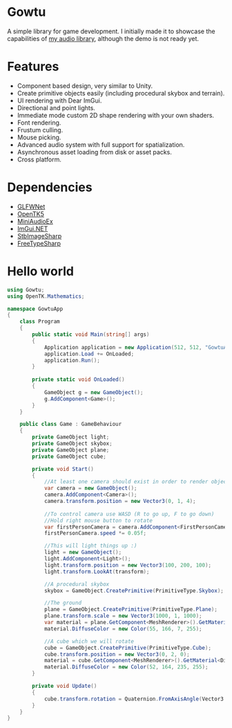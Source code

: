 # Gowtu
A simple library for game development. I initially made it to showcase the capabilities of [my audio library](https://github.com/japajoe/MiniAudioExNET), although the demo is not ready yet.

# Features
- Component based design, very similar to Unity.
- Create primitive objects easily (including procedural skybox and terrain).
- UI rendering with Dear ImGui.
- Directional and point lights.
- Immediate mode custom 2D shape rendering with your own shaders.
- Font rendering.
- Frustum culling.
- Mouse picking.
- Advanced audio system with full support for spatialization.
- Asynchronous asset loading from disk or asset packs.
- Cross platform.

# Dependencies
- [GLFWNet](https://www.nuget.org/packages/JAJ.Packages.GLFWNet)
- [OpenTK5](https://www.nuget.org/packages/JAJ.Packages.OpenTK5)
- [MiniAudioEx](https://www.nuget.org/packages/JAJ.Packages.MiniAudioEx)
- [ImGui.NET](https://www.nuget.org/packages/ImGui.NET)
- [StbImageSharp](https://www.nuget.org/packages/StbImageSharp)
- [FreeTypeSharp](https://www.nuget.org/packages/FreeTypeSharp)

# Hello world
```csharp
using Gowtu;
using OpenTK.Mathematics;

namespace GowtuApp
{
    class Program
    {
        public static void Main(string[] args)
        {
            Application application = new Application(512, 512, "GowtuApp");
            application.Load += OnLoaded;
            application.Run();
        }
        
        private static void OnLoaded()
        {
            GameObject g = new GameObject();
            g.AddComponent<Game>();
        }
    }

    public class Game : GameBehaviour
    {
        private GameObject light;
        private GameObject skybox;
        private GameObject plane;
        private GameObject cube;

        private void Start()
        {
            //At least one camera should exist in order to render objects
            var camera = new GameObject();
            camera.AddComponent<Camera>();
            camera.transform.position = new Vector3(0, 1, 4);
            
            //To control camera use WASD (R to go up, F to go down)
            //Hold right mouse button to rotate
            var firstPersonCamera = camera.AddComponent<FirstPersonCamera>();
            firstPersonCamera.speed *= 0.05f;

            //This will light things up :)
            light = new GameObject();
            light.AddComponent<Light>();
            light.transform.position = new Vector3(100, 200, 100);
            light.transform.LookAt(transform);

            //A procedural skybox
            skybox = GameObject.CreatePrimitive(PrimitiveType.Skybox);

            //The ground
            plane = GameObject.CreatePrimitive(PrimitiveType.Plane);
            plane.transform.scale = new Vector3(1000, 1, 1000);
            var material = plane.GetComponent<MeshRenderer>().GetMaterial<DiffuseMaterial>(0);
            material.DiffuseColor = new Color(55, 166, 7, 255);

            //A cube which we will rotate
            cube = GameObject.CreatePrimitive(PrimitiveType.Cube);
            cube.transform.position = new Vector3(0, 2, 0);
            material = cube.GetComponent<MeshRenderer>().GetMaterial<DiffuseMaterial>(0);
            material.DiffuseColor = new Color(52, 164, 235, 255);
        }

        private void Update()
        {
            cube.transform.rotation = Quaternion.FromAxisAngle(Vector3.UnitY, Time.Elapsed);
        }
    }
}
```
